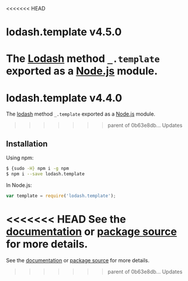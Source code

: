 <<<<<<< HEAD
# lodash.template v4.5.0

The [Lodash](https://lodash.com/) method `_.template` exported as a [Node.js](https://nodejs.org/) module.
=======
# lodash.template v4.4.0

The [lodash](https://lodash.com/) method `_.template` exported as a [Node.js](https://nodejs.org/) module.
>>>>>>> parent of 0b63e8db... Updates

## Installation

Using npm:
```bash
$ {sudo -H} npm i -g npm
$ npm i --save lodash.template
```

In Node.js:
```js
var template = require('lodash.template');
```

<<<<<<< HEAD
See the [documentation](https://lodash.com/docs#template) or [package source](https://github.com/lodash/lodash/blob/4.5.0-npm-packages/lodash.template) for more details.
=======
See the [documentation](https://lodash.com/docs#template) or [package source](https://github.com/lodash/lodash/blob/4.4.0-npm-packages/lodash.template) for more details.
>>>>>>> parent of 0b63e8db... Updates
